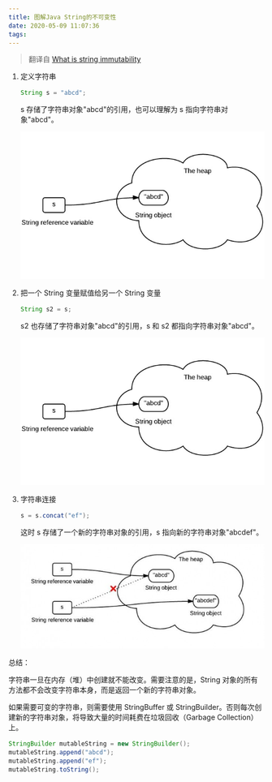 ```yaml
---
title: 图解Java String的不可变性
date: 2020-05-09 11:07:36
tags:
---
```

> 翻译自 [What is string immutability](http://www.programcreek.com/2009/02/diagram-to-show-java-strings-immutability/)

1. 定义字符串

   ```java
   String s = "abcd";
   ```

   s 存储了字符串对象"abcd"的引用，也可以理解为 s 指向字符串对象"abcd"。

   ![reference new string](/images/reference_new_string.jpeg)

2. 把一个 String 变量赋值给另一个 String 变量

   ```java
   String s2 = s;
   ```

   s2 也存储了字符串对象"abcd"的引用，s 和 s2 都指向字符串对象"abcd"。

   ![reference string](/images/reference_string.jpeg)

3. 字符串连接

   ```java
   s = s.concat("ef");
   ```

   这时 s 存储了一个新的字符串对象的引用，s 指向新的字符串对象"abcdef"。

   ![update reference](/images/update_reference.jpeg)

总结：

字符串一旦在内存（堆）中创建就不能改变。需要注意的是，String 对象的所有方法都不会改变字符串本身，而是返回一个新的字符串对象。

如果需要可变的字符串，则需要使用 StringBuffer 或 StringBuilder。否则每次创建新的字符串对象，将导致大量的时间耗费在垃圾回收（Garbage Collection）上。

```java
StringBuilder mutableString = new StringBuilder();
mutableString.append("abcd");
mutableString.append("ef");
mutableString.toString();
```
